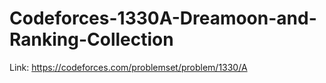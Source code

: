 # Codeforces-1330A-Dreamoon-and-Ranking-Collection
Link: https://codeforces.com/problemset/problem/1330/A
